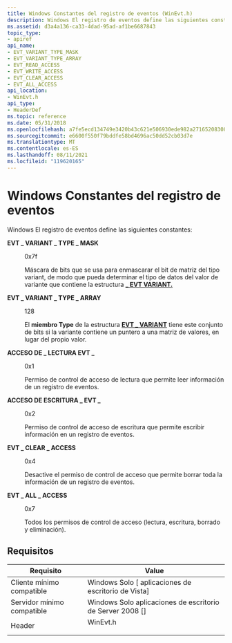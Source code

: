 ```yaml
---
title: Windows Constantes del registro de eventos (WinEvt.h)
description: Windows El registro de eventos define las siguientes constantes
ms.assetid: d3a4a136-ca33-4dad-95ad-af1be6687843
topic_type:
- apiref
api_name:
- EVT_VARIANT_TYPE_MASK
- EVT_VARIANT_TYPE_ARRAY
- EVT_READ_ACCESS
- EVT_WRITE_ACCESS
- EVT_CLEAR_ACCESS
- EVT_ALL_ACCESS
api_location:
- WinEvt.h
api_type:
- HeaderDef
ms.topic: reference
ms.date: 05/31/2018
ms.openlocfilehash: a7fe5ecd134749e3420b43c621e506930ede982a271652083086175cea1549ea
ms.sourcegitcommit: e6600f550f79bddfe58bd4696ac50dd52cb03d7e
ms.translationtype: MT
ms.contentlocale: es-ES
ms.lasthandoff: 08/11/2021
ms.locfileid: "119620165"
---
```

# <a name="windows-event-log-constants"></a>Windows Constantes del registro de eventos

Windows El registro de eventos define las siguientes constantes:

<dl> <dt>

<span id="EVT_VARIANT_TYPE_MASK"></span><span id="evt_variant_type_mask"></span>**EVT \_ VARIANT \_ TYPE \_ MASK**
</dt> <dd> <dl> <dt>

0x7f
</dt> <dt>



Máscara de bits que se usa para enmascarar el bit de matriz del tipo variant, de modo que pueda determinar el tipo de datos del valor de variante que contiene la estructura [**\_ EVT VARIANT.**](/windows/desktop/api/WinEvt/ns-winevt-evt_variant)


</dt> </dl> </dd> <dt>

<span id="EVT_VARIANT_TYPE_ARRAY"></span><span id="evt_variant_type_array"></span>**EVT \_ VARIANT \_ TYPE \_ ARRAY**
</dt> <dd> <dl> <dt>

128
</dt> <dt>



El **miembro Type** de la estructura [**EVT \_ VARIANT**](/windows/desktop/api/WinEvt/ns-winevt-evt_variant) tiene este conjunto de bits si la variante contiene un puntero a una matriz de valores, en lugar del propio valor.


</dt> </dl> </dd> <dt>

<span id="EVT_READ_ACCESS"></span><span id="evt_read_access"></span>**ACCESO DE \_ LECTURA EVT \_**
</dt> <dd> <dl> <dt>

0x1
</dt> <dt>



Permiso de control de acceso de lectura que permite leer información de un registro de eventos.


</dt> </dl> </dd> <dt>

<span id="EVT_WRITE_ACCESS"></span><span id="evt_write_access"></span>**ACCESO DE ESCRITURA \_ EVT \_**
</dt> <dd> <dl> <dt>

0x2
</dt> <dt>



Permiso de control de acceso de escritura que permite escribir información en un registro de eventos.


</dt> </dl> </dd> <dt>

<span id="EVT_CLEAR_ACCESS"></span><span id="evt_clear_access"></span>**EVT \_ CLEAR \_ ACCESS**
</dt> <dd> <dl> <dt>

0x4
</dt> <dt>



Desactive el permiso de control de acceso que permite borrar toda la información de un registro de eventos.


</dt> </dl> </dd> <dt>

<span id="EVT_ALL_ACCESS"></span><span id="evt_all_access"></span>**EVT \_ ALL \_ ACCESS**
</dt> <dd> <dl> <dt>

0x7
</dt> <dt>



Todos los permisos de control de acceso (lectura, escritura, borrado y eliminación).


</dt> </dl> </dd> </dl>

## <a name="requirements"></a>Requisitos



| Requisito | Value |
|-------------------------------------|-------------------------------------------------------------------------------------|
| Cliente mínimo compatible<br/> | Windows Solo \[ aplicaciones de escritorio de Vista\]<br/>                                      |
| Servidor mínimo compatible<br/> | Windows Solo aplicaciones de escritorio de Server 2008 \[\]<br/>                                |
| Header<br/>                   | <dl> <dt>WinEvt.h</dt> </dl> |



 

 





